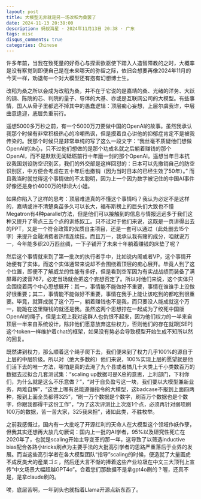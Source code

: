 ```yaml
---
layout: post
title: 大模型无非就是另一场改稻为桑罢了
date: 2024-11-13 20:38:00
description: 蚂蚁海星 · 2024年11月13日 20:38 · 广东
tags: misc
disqus_comments: true
categories: Chinese
---
```


许多年前，当我在致死量的好奇心与探索欲驱使下踏入人造智障教的之时，大概率是没有察觉到即便自己是在未来哪天的弥留之际，依旧会想要再像2024年11月的今天一样，劝退每一个对大模型还有抱有幻想博士生。

改稻为桑之所以会成为改稻为桑，并不在于它说的是嘉靖的桑、光绪的洋务、大跃的钢、陈院的芯、判院的量子、导体的大基、亦或是互联网公司的大模型。有些事情，国人从骨子里都逃不掉其中的愚蠢逻辑：顶层痴心妄想，上层尔虞我诈，中层曲意逢迎，底层负重前行。

遥想5000多万秒之前，有一个5000万刀要做中国的OpenAI的故事。虽然我承认我那个时候有非常积极热心的冷嘲热讽，但是摸着良心讲他的抑郁症肯定不是被我传染的。我那个时候只是非常单纯的写了这么一段文字：“我丝毫不质疑他们想做OpenAI的决心，只不过他们想做的是那个功成名就之后躺着赚钱的那个OpenAI，而不是默默无闻砥砺前行十年磨一剑的那个OpenAI。遥想当年日本抗议我国划设防空识别区，我们的外交部是这样回怼的：日本可以先撤销自己的防空识别区，中方便会考虑在五十年后也撤销（因为当时日本的已经生效了50年）。” 而且我当时就觉得这个事情做的不太聪明，因为上一个因为数字被记住的中国AI事件好像还是身价4000万的绿坝大小姐。

如果你陷入了这样的思考：顶层难道真的不懂这个事情吗？我认为必定不是这样的，嘉靖或许不清楚桑苗多久可以长大，福布斯榜上的巨头们大致也不懂Megatron有4种parallel方法，但是他们可以接触到的信息与情报远远多于我们这种又提升了零点三五个点的训练奴工。只不过对于他们来说，这既是一页讲得出去的PPT，又是一个符合政策的优质自主项目，还是一套可以通过（此处删去15个字）来提升金融消费者热情连续技。而且万一，我承认我有赌的成分，咱就说万一，今年能多织20万匹丝绸，一下子铺开了未来十年躺着赚钱的床垫了呢？

然后这个事情就来到了第一批次的执行者手中，比如说内阁或者VP，这个事情开始便有了实体，而这个实体通常来说却不会围绕着顶层的痴心展开。毕竟人到了这个位置，即便不了解威龙的性能有多好，但是看到空军因为有实战战绩而装备了满屏幕的波音767，必定当场就会把这个妄想否定了。所以对他们来说，这个实体只会围绕着两个中心思想展开：其一，事情能不能做好不重要，事情在谁谁手上没做好很重要；其二，事情能不能做好不重要，事情在我手上能让该吃到的都吃到很重要。毕竟，就算成就了这个万一，躺着赚钱也不是我，而只要没人能成就这个万一，能跪在这里赚钱的就还是我。虽然这两个思想拧在一起成为了绞死中国版OpenAI的绳子，但是主观上我对这群人也仇恨不起来，因为他们权力的一半来自顶层一半来自系统设计，除非他们愿意放弃这些权力，否则他们的存在就跟[SEP]这个token一样维护着chat的框架，如果没有势必会导致模型开始生成不知所以然的回复。

既然讲到权力，那么顺着这个绳子爬下去，我们便来到了权力几乎100%的源自于上层的中层阶级。所以对（绝大多数的）他们来说，100%实现上层的愿望就是他们活下去的唯一方法，哪怕是真的去淹了九个县或者搞几十大类上千小类数百万的数据去过拟合几套测试集：“scaling up数据可是X总的意思，上利部门，下利你们，为什么就是这么不乐意做？”，“对于自负盈亏这一块，我们要以大模型兼新业务，两难自解”，“这世上哪有总能遵循指令的大模型，这badcase不报到上面四两种，报到上面全员都得325”，“刷一万个数据是个数字，刷百万个数据也是个数字，你跟我都得干这份工作”，“为了这次评测比上次涨1个点，必须再针对弱项刷100万的数据，苦一苦大家，325我来担”，诸如此类，不胜枚举。

之前我感慨过，国内有一大批吃了开源红利的天命人在大模型这个领域作妖作孽，但我其实还想再大放几句厥词：国内上一批的AI学者，95%以及研究性死亡在2020年了，也就是scaling开始主导变革的那一年，这导致了以筛选inductive bias配合各路小tricks刷点为主要手法的大批高引学者的思路严重落后于业界的发展。而当这些高引学者在各大模型团队“指导”scaling的时候，便造就了大量画虎不成反类犬的産業ゴミ，然后还大言不惭的捧着这些产业垃圾在中文三大顶刊上宣传“中文场景大幅超越GPT4o”。合着您们那数据不是拿gpt4o刷的？喔，还真不是，是拿claude刷的。



唉，底层苦啊，一年到头也就指着Llama开源点新东西了。

